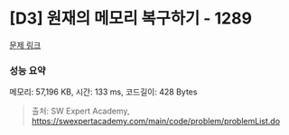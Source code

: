 # [D3] 원재의 메모리 복구하기 - 1289 

[문제 링크](https://swexpertacademy.com/main/code/problem/problemDetail.do?contestProbId=AV19AcoKI9sCFAZN) 

### 성능 요약

메모리: 57,196 KB, 시간: 133 ms, 코드길이: 428 Bytes



> 출처: SW Expert Academy, https://swexpertacademy.com/main/code/problem/problemList.do